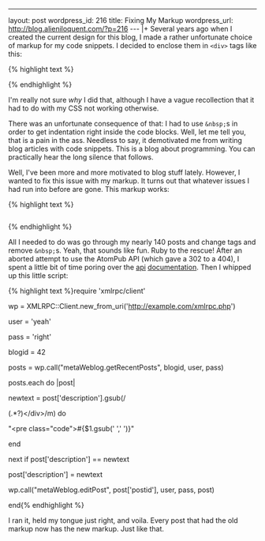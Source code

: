 --- 
layout: post
wordpress_id: 216
title: Fixing My Markup
wordpress_url: http://blog.alieniloquent.com/?p=216
--- |+
Several years ago when I created the current design for this blog, I made a
rather unfortunate choice of markup for my code snippets. I decided to enclose
them in `<div>` tags like this:

{% highlight text %}<div class="code"></div>{% endhighlight %}

I'm really not sure _why_ I did that, although I have a vague recollection
that it had to do with my CSS not working otherwise.

There was an unfortunate consequence of that: I had to use `&nbsp;`s in order
to get indentation right inside the code blocks. Well, let me tell you, that
is a pain in the ass. Needless to say, it demotivated me from writing blog
articles with code snippets. This is a blog about programming. You can
practically hear the long silence that follows.

Well, I've been more and more motivated to blog stuff lately. However, I
wanted to fix this issue with my markup. It turns out that whatever issues I
had run into before are gone. This markup works:

{% highlight text %}<pre class="code"></pre>{% endhighlight %}

All I needed to do was go through my nearly 140 posts and change tags and
remove `&nbsp;`s. Yeah, that sounds like fun. Ruby to the rescue! After an
aborted attempt to use the AtomPub API (which gave a 302 to a 404), I spent a
little bit of time poring over the [api][1] [documentation][2]. Then I whipped
up this little script:

{% highlight text %}require 'xmlrpc/client'

wp = XMLRPC::Client.new_from_uri('http://example.com/xmlrpc.php')

user = 'yeah'

pass = 'right'

blogid = 42

posts = wp.call("metaWeblog.getRecentPosts", blogid, user, pass)

posts.each do |post|

newtext = post['description'].gsub(/<div class="code">(.*?)<\/div>/m) do

"<pre class=\"code\">#{$1.gsub('&nbsp;',' ')}</pre>"

end

next if post['description'] == newtext

post['description'] = newtext

wp.call("metaWeblog.editPost", post['postid'], user, pass, post)

end{% endhighlight %}

I ran it, held my tongue just right, and voila. Every post that had the old
markup now has the new markup. Just like that.

   [1]: http://codex.wordpress.org/XML-RPC_Support

   [2]: http://www.xmlrpc.com/metaWeblogApi

